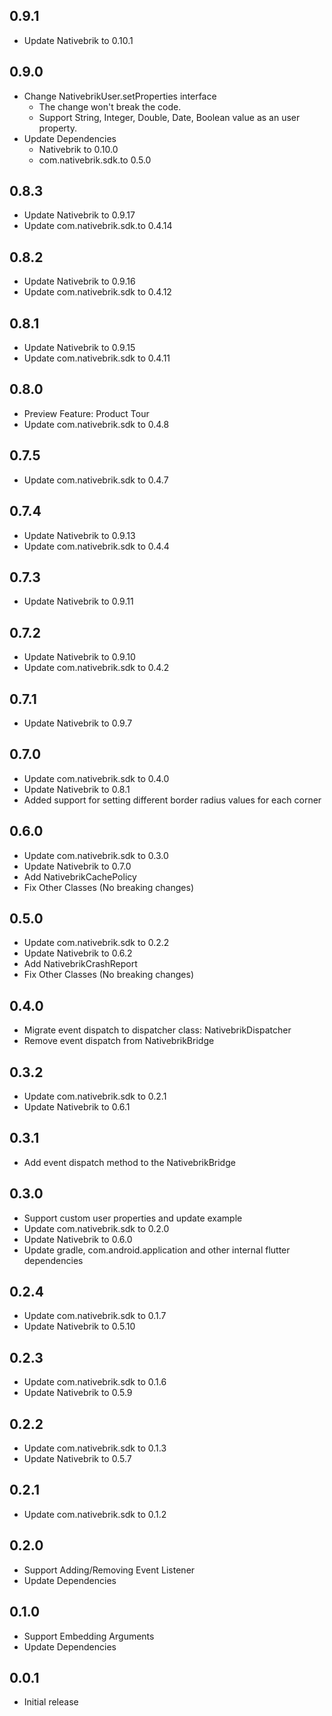 ## 0.9.1

- Update Nativebrik to 0.10.1

## 0.9.0

- Change NativebrikUser.setProperties interface
    - The change won't break the code.
    - Support String, Integer, Double, Date, Boolean value as an user property.
- Update Dependencies
    - Nativebrik to 0.10.0
    - com.nativebrik.sdk.to 0.5.0

## 0.8.3

- Update Nativebrik to 0.9.17
- Update com.nativebrik.sdk.to 0.4.14

## 0.8.2

- Update Nativebrik to 0.9.16
- Update com.nativebrik.sdk to 0.4.12

## 0.8.1

- Update Nativebrik to 0.9.15
- Update com.nativebrik.sdk to 0.4.11

## 0.8.0

- Preview Feature: Product Tour
- Update com.nativebrik.sdk to 0.4.8

## 0.7.5

- Update com.nativebrik.sdk to 0.4.7

## 0.7.4

- Update Nativebrik to 0.9.13
- Update com.nativebrik.sdk to 0.4.4

## 0.7.3

- Update Nativebrik to 0.9.11

## 0.7.2

- Update Nativebrik to 0.9.10
- Update com.nativebrik.sdk to 0.4.2

## 0.7.1

- Update Nativebrik to 0.9.7

## 0.7.0

- Update com.nativebrik.sdk to 0.4.0
- Update Nativebrik to 0.8.1
- Added support for setting different border radius values for each corner

## 0.6.0

- Update com.nativebrik.sdk to 0.3.0
- Update Nativebrik to 0.7.0
- Add NativebrikCachePolicy
- Fix Other Classes (No breaking changes)

## 0.5.0

- Update com.nativebrik.sdk to 0.2.2
- Update Nativebrik to 0.6.2
- Add NativebrikCrashReport
- Fix Other Classes (No breaking changes)

## 0.4.0

- Migrate event dispatch to dispatcher class: NativebrikDispatcher
- Remove event dispatch from NativebrikBridge

## 0.3.2

- Update com.nativebrik.sdk to 0.2.1
- Update Nativebrik to 0.6.1

## 0.3.1

- Add event dispatch method to the NativebrikBridge

## 0.3.0

- Support custom user properties and update example
- Update com.nativebrik.sdk to 0.2.0
- Update Nativebrik to 0.6.0
- Update gradle, com.android.application and other internal flutter dependencies

## 0.2.4

- Update com.nativebrik.sdk to 0.1.7
- Update Nativebrik to 0.5.10

## 0.2.3

- Update com.nativebrik.sdk to 0.1.6
- Update Nativebrik to 0.5.9

## 0.2.2

- Update com.nativebrik.sdk to 0.1.3
- Update Nativebrik to 0.5.7

## 0.2.1

- Update com.nativebrik.sdk to 0.1.2

## 0.2.0

- Support Adding/Removing Event Listener
- Update Dependencies

## 0.1.0

- Support Embedding Arguments
- Update Dependencies

## 0.0.1

- Initial release
